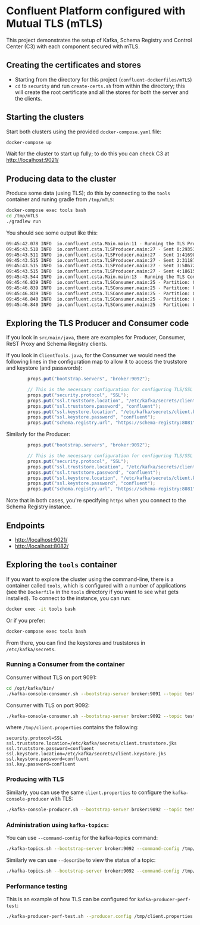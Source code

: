 # Confluent Platform configured with Mutual TLS (mTLS)

This project demonstrates the setup of Kafka, Schema Registry and Control Center (C3) with each component secured with mTLS.

## Creating the certificates and stores

- Starting from the directory for this project (`confluent-dockerfiles/mTLS`)
- `cd` to `security` and run `create-certs.sh` from within the directory; this will create the root certificate and all the stores for both the server and the clients.

## Starting the clusters

Start both clusters using the provided `docker-compose.yaml` file:

```bash
docker-compose up
```

Wait for the cluster to start up fully; to do this you can check C3 at <http://localhost:9021/>

## Producing data to the cluster

Produce some data (using TLS); do this by connecting to the `tools` container and runing gradle from `/tmp/mTLS`:

```bash
docker-compose exec tools bash
cd /tmp/mTLS
./gradlew run
```

You should see some output like this:

```bash
09:45:42.078 INFO  io.confluent.csta.Main.main:11 - Running the TLS Producer...
09:45:43.510 INFO  io.confluent.csta.TLSProducer.main:27 - Sent 0:293536560
09:45:43.511 INFO  io.confluent.csta.TLSProducer.main:27 - Sent 1:416980828
09:45:43.515 INFO  io.confluent.csta.TLSProducer.main:27 - Sent 2:311873768
09:45:43.515 INFO  io.confluent.csta.TLSProducer.main:27 - Sent 3:586727041
09:45:43.515 INFO  io.confluent.csta.TLSProducer.main:27 - Sent 4:186154275
09:45:43.544 INFO  io.confluent.csta.Main.main:13 - Running the TLS Consumer...
09:45:46.839 INFO  io.confluent.csta.TLSConsumer.main:25 - Partition: 0 Offset: 0 Value: 293536560 Thread Id: 1
09:45:46.839 INFO  io.confluent.csta.TLSConsumer.main:25 - Partition: 0 Offset: 1 Value: 416980828 Thread Id: 1
09:45:46.839 INFO  io.confluent.csta.TLSConsumer.main:25 - Partition: 0 Offset: 2 Value: 311873768 Thread Id: 1
09:45:46.840 INFO  io.confluent.csta.TLSConsumer.main:25 - Partition: 0 Offset: 3 Value: 586727041 Thread Id: 1
09:45:46.840 INFO  io.confluent.csta.TLSConsumer.main:25 - Partition: 0 Offset: 4 Value: 186154275 Thread Id: 1
```

## Exploring the TLS Producer and Consumer code

If you look in `src/main/java`, there are examples for Producer, Consumer, ReST Proxy and Schema Registry clients.

If you look in `ClientTools.java`, for the Consumer we would need the following lines in the configuration map to allow it to access the truststore and keystore (and passwords):

```java
        props.put("bootstrap.servers", "broker:9092");

        // This is the necessary configuration for configuring TLS/SSL on the Consumer
        props.put("security.protocol", "SSL");
        props.put("ssl.truststore.location", "/etc/kafka/secrets/client.truststore.jks");
        props.put("ssl.truststore.password", "confluent");
        props.put("ssl.keystore.location", "/etc/kafka/secrets/client.keystore.jks");
        props.put("ssl.keystore.password", "confluent");
        props.put("schema.registry.url", "https://schema-registry:8081");
```

Similarly for the Producer:

```java
        props.put("bootstrap.servers", "broker:9092");

        // This is the necessary configuration for configuring TLS/SSL on the Producer
        props.put("security.protocol", "SSL");
        props.put("ssl.truststore.location", "/etc/kafka/secrets/client.truststore.jks");
        props.put("ssl.truststore.password", "confluent");
        props.put("ssl.keystore.location", "/etc/kafka/secrets/client.keystore.jks");
        props.put("ssl.keystore.password", "confluent");
        props.put("schema.registry.url", "https://schema-registry:8081");
```

Note that in both cases, you're specifying `https` when you connect to the Schema Registry instance.

## Endpoints

- <http://localhost:9021/>
- <http://localhost:8082/>

## Exploring the `tools` container

If you want to explore the cluster using the command-line, there is a container called `tools`, which is configured with a number of applications (see the `Dockerfile` in the `tools` directory if you want to see what gets installed).   To connect to the instance, you can run:

```bash
docker exec -it tools bash
```

Or if you prefer:

```bash
docker-compose exec tools bash
```

From there, you can find the keystores and truststores in `/etc/kafka/secrets`.

### Running a Consumer from the container

Consumer without TLS on port 9091:

```bash
cd /opt/kafka/bin/
./kafka-console-consumer.sh --bootstrap-server broker:9091 --topic test-topic --from-beginning
```

Consumer with TLS on port 9092:

```bash
./kafka-console-consumer.sh --bootstrap-server broker:9092 --topic test-topic --from-beginning --consumer.config /tmp/client.properties
```

where `/tmp/client.properties` contains the following:

```properties
security.protocol=SSL
ssl.truststore.location=/etc/kafka/secrets/client.truststore.jks
ssl.truststore.password=confluent
ssl.keystore.location=/etc/kafka/secrets/client.keystore.jks
ssl.keystore.password=confluent
ssl.key.password=confluent
```

### Producing with TLS

Similarly, you can use the same `client.properties` to configure the `kafka-console-producer` with TLS:

```bash
./kafka-console-producer.sh --bootstrap-server broker:9092 --topic test-topic --producer.config /tmp/client.properties
```

### Administration using `kafka-topics`:

You can use `--command-config` for the kafka-topics command:

```bash
./kafka-topics.sh --bootstrap-server broker:9092 --command-config /tmp/client.properties --list
```

Similarly we can use `--describe` to view the status of a topic:

```bash
./kafka-topics.sh --bootstrap-server broker:9092 --command-config /tmp/client.properties --topic test-topic --describe
```

### Performance testing

This is an example of how TLS can be configured for `kafka-producer-perf-test`:

```bash
./kafka-producer-perf-test.sh --producer.config /tmp/client.properties --throughput 0 --num-records 1 --topic perf --record-size 10 --producer-props bootstrap.servers=broker:9092
```

